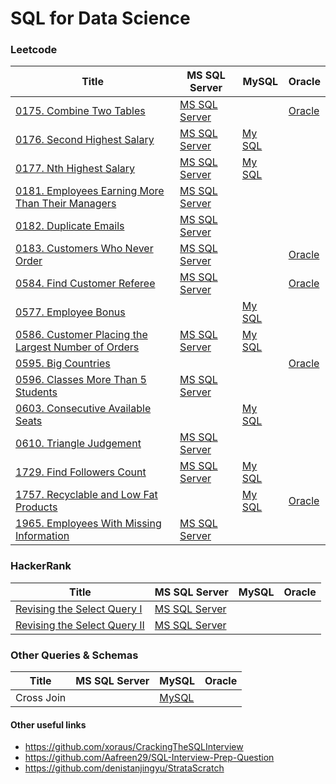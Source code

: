 # SQL for Data Science

### Leetcode
|Title                        | MS SQL Server | MySQL  | Oracle |
|-----------------------------|---------------|--------|--------|
|[0175. Combine Two Tables](https://leetcode.com/problems/combine-two-tables/)|[MS SQL Server](./Leetcode/Leet_mssql_0175.sql)||[Oracle](./Leetcode/Leet_oracle_0175.sql)|
|[0176. Second Highest Salary](https://leetcode.com/problems/second-highest-salary/)|[MS SQL Server](./Leetcode/Leet_mssql_0176.sql)|[My SQL](./Leetcode/Leet_mssql_0176.sql)||
|[0177. Nth Highest Salary](https://leetcode.com/problems/nth-highest-salary/)|[MS SQL Server](./Leetcode/Leet_mssql_0177.sql)|[My SQL](./Leetcode/Leet_mysql_0177.sql)||
|[0181. Employees Earning More Than Their Managers](https://leetcode.com/problems/employees-earning-more-than-their-managers/)|[MS SQL Server](./Leetcode/Leet_mssql_0181.sql)|||
|[0182. Duplicate Emails](https://leetcode.com/problems/duplicate-emails/)|[MS SQL Server](./Leetcode/Leet_mssql_0182.sql)|||
|[0183. Customers Who Never Order](https://leetcode.com/problems/customers-who-never-order/)|[MS SQL Server](./Leetcode/Leet_mssql_0183.sql)||[Oracle](./Leetcode/Leet_oracle_0183.sql)|
|[0584. Find Customer Referee](https://leetcode.com/problems/find-customer-referee/)|[MS SQL Server](./Leetcode/Leet_mssql_0584.sql)||[Oracle](./Leetcode/Leet_oracle_0584.sql)|
|[0577. Employee Bonus](https://leetcode.com/problems/employee-bonus/)||[My SQL](./Leetcode/Leet_mysql_0577.sql)||
|[0586. Customer Placing the Largest Number of Orders](https://leetcode.com/problems/customer-placing-the-largest-number-of-orders/)|[MS SQL Server](./Leetcode/Leet_mssql_0586.sql)|[My SQL](./Leetcode/Leet_mysql_0586.sql)||
|[0595. Big Countries](https://leetcode.com/problems/big-countries/)|||[Oracle](./Leetcode/Leet_oracle_0595.sql)|
|[0596. Classes More Than 5 Students](https://leetcode.com/problems/classes-more-than-5-students/)|[MS SQL Server](./Leetcode/Leet_mssql_0596.sql)|||
|[0603. Consecutive Available Seats](https://leetcode.com/problems/consecutive-available-seats/)||[My SQL](./Leetcode/Leet_mysql_0603.sql)||
|[0610. Triangle Judgement](https://leetcode.com/problems/triangle-judgement/)|[MS SQL Server](./Leetcode/Leet_mssql_0610.sql)|||
|[1729. Find Followers Count](https://leetcode.com/problems/find-followers-count/)|[MS SQL Server](./Leetcode/Leet_mssql_1729.sql)|[My SQL](./Leetcode/Leet_mysql_1729.sql)||
|[1757. Recyclable and Low Fat Products](https://leetcode.com/problems/recyclable-and-low-fat-products/)||[My SQL](./Leetcode/Leet_mysql_1757.sql)|[Oracle](./Leetcode/Leet_oracle_1757.sql)|
|[1965. Employees With Missing Information](https://leetcode.com/problems/employees-with-missing-information/)|[MS SQL Server](./Leetcode/Leet_mssql_1965.sql)|||

### HackerRank
|Title                        | MS SQL Server | MySQL  | Oracle |
|-----------------------------|---------------|--------|--------|
|[Revising the Select Query I](https://www.hackerrank.com/challenges/revising-the-select-query/problem)|[MS SQL Server](./Hackerrank/revising-the-select-query.sql)|||
|[Revising the Select Query II](https://www.hackerrank.com/challenges/revising-the-select-query-2/problem)|[MS SQL Server](./Hackerrank/revising-the-select-query-2.sql)|||


### Other Queries & Schemas
|Title                        | MS SQL Server | MySQL  | Oracle |
|-----------------------------|---------------|--------|--------|
|Cross Join||[MySQL](./other-sql-queries-schemas/cross-join.sql)||

#### Other useful links
- https://github.com/xoraus/CrackingTheSQLInterview
- https://github.com/Aafreen29/SQL-Interview-Prep-Question
- https://github.com/denistanjingyu/StrataScratch